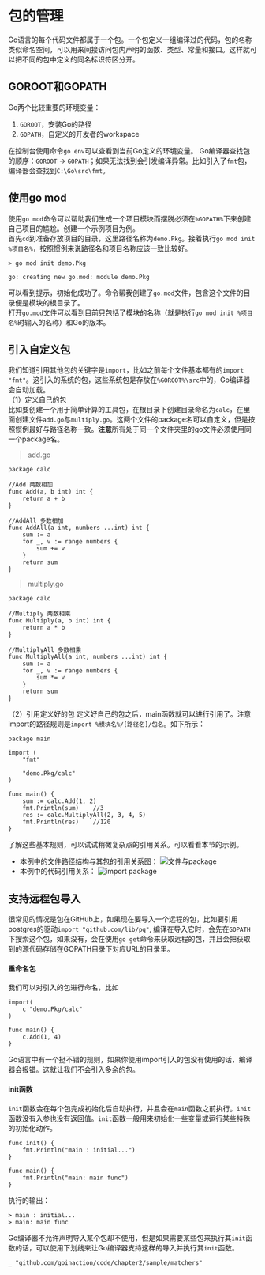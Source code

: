 # 包的管理
Go语言的每个代码文件都属于一个包。一个包定义一组编译过的代码，包的名称类似命名空间，可以用来间接访问包内声明的函数、类型、常量和接口。这样就可以把不同的包中定义的同名标识符区分开。

## GOROOT和GOPATH
Go两个比较重要的环境变量：
1. `GOROOT`，安装Go的路径
2. `GOPATH`，自定义的开发者的workspace   

在控制台使用命令`go env`可以查看到当前Go定义的环境变量。
Go编译器查找包的顺序：`GOROOT` → `GOPATH`；如果无法找到会引发编译异常。比如引入了`fmt`包，编译器会查找到`C:\Go\src\fmt`。

## 使用go mod
使用`go mod`命令可以帮助我们生成一个项目模块而摆脱必须在`%GOPATH%`下来创建自己项目的尴尬。创建一个示例项目为例。   
首先`cd`到准备存放项目的目录，这里路径名称为`demo.Pkg`。接着执行`go mod init %项目名%`，按照惯例来说路径名和项目名称应该一致比较好。
```
> go mod init demo.Pkg

go: creating new go.mod: module demo.Pkg
```
可以看到提示，初始化成功了。命令帮我创建了`go.mod`文件，包含这个文件的目录便是模块的根目录了。   
打开`go.mod`文件可以看到目前只包括了模块的名称（就是执行`go mod init %项目名%`时输入的名称）和Go的版本。

## 引入自定义包
我们知道引用其他包的关键字是`import`，比如之前每个文件基本都有的`import "fmt"`。这引入的系统的包，这些系统包是存放在`%GOROOT%\src`中的，Go编译器会自动加载。   
（1）定义自己的包   
比如要创建一个用于简单计算的工具包，在根目录下创建目录命名为`calc`，在里面创建文件`add.go`与`multiply.go`。这两个文件的package名可以自定义，但是按照惯例最好与路径名称一致。**注意**所有处于同一个文件夹里的go文件必须使用同一个package名。
> add.go
```
package calc

//Add 两数相加
func Add(a, b int) int {
	return a + b
}

//AddAll 多数相加
func AddAll(a int, numbers ...int) int {
	sum := a
	for _, v := range numbers {
		sum += v
	}
	return sum
}
```
> multiply.go
```
package calc

//Multiply 两数相乘
func Multiply(a, b int) int {
	return a * b
}

//MultiplyAll 多数相乘
func MultiplyAll(a int, numbers ...int) int {
	sum := a
	for _, v := range numbers {
		sum *= v
	}
	return sum
}
```
（2）引用定义好的包
定义好自己的包之后，main函数就可以进行引用了。注意import的路径规则是`import %模块名%/[路径名]/包名`。如下所示：
```
package main

import (
	"fmt"

	"demo.Pkg/calc"
)

func main() {
	sum := calc.Add(1, 2)
	fmt.Println(sum)    //3
	res := calc.MultiplyAll(2, 3, 4, 5)
	fmt.Println(res)    //120
}
```
了解这些基本规则，可以试试稍微复杂点的引用关系。可以看看本节的示例。
* 本例中的文件路径结构与其包的引用关系图：
![文件与package](https://github.com/Xuhy0826/Golang-Study/blob/master/resource/packageAtch.jpg)
* 本例中的代码引用关系：
![import package](https://github.com/Xuhy0826/Golang-Study/blob/master/resource/importMyPackage.jpg)   

## 支持远程包导入
很常见的情况是包在GitHub上，如果现在要导入一个远程的包，比如要引用postgres的驱动`import "github.com/lib/pq"`, 编译在导入它时，会先在`GOPATH`下搜索这个包，如果没有，会在使用`go get`命令来获取远程的包，并且会把获取到的源代码存储在GOPATH目录下对应URL的目录里。

#### 重命名包
我们可以对引入的包进行命名，比如
```
import(
	c "demo.Pkg/calc"
)

func main() {
	c.Add(1, 4)
}
```
Go语言中有一个挺不错的规则，如果你使用import引入的包没有使用的话，编译器会报错。这就让我们不会引入多余的包。

#### init函数
`init`函数会在每个包完成初始化后自动执行，并且会在`main`函数之前执行。`init`函数没有入参也没有返回值。`init`函数一般用来初始化一些变量或运行某些特殊的初始化动作。
```
func init() {
	fmt.Println("main : initial...")
}

func main() {
	fmt.Println("main: main func") 
}
```
执行的输出：
```
> main : initial...
> main: main func
```
Go编译器不允许声明导入某个包却不使用，但是如果需要某些包来执行其`init`函数的话，可以使用下划线来让Go编译器支持这样的导入并执行其`init`函数。
```
_ "github.com/goinaction/code/chapter2/sample/matchers"
```